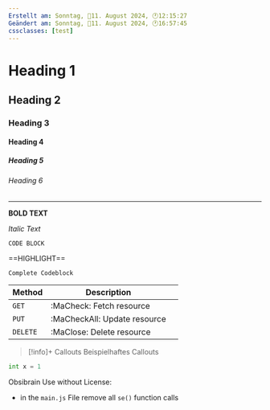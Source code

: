 ```yaml
---
Erstellt am: Sonntag, 📅11. August 2024, 🕐12:15:27
Geändert am: Sonntag, 📅11. August 2024, 🕐16:57:45
cssclasses: [test]
---
```


# Heading 1

## Heading 2

### Heading 3

#### Heading 4

##### Heading 5

###### Heading 6

---

**BOLD TEXT**

*Italic Text*

`CODE BLOCK`

==HIGHLIGHT==

```
Complete Codeblock
```

| Method   | Description                  |     |
| -------- | ---------------------------- | --- |
| `GET`    | :MaCheck: Fetch resource     |     |
| `PUT`    | :MaCheckAll: Update resource |     |
| `DELETE` | :MaClose: Delete resource    |     |

> [!info]+ Callouts
> Beispielhaftes Callouts

```python title="Testfunktion"
int x = 1

```

Obsibrain Use without License:
- in the `main.js` File remove all `se()` function calls 

